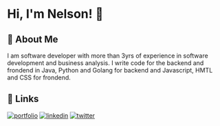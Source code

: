 
# Hi, I'm Nelson! 👋


## 🚀 About Me
I am software developer with more than 3yrs of experience in software development and business analysis. I write code for the backend and frondend in Java, Python and Golang for backend and Javascript, HMTL and CSS for frondend.



## 🔗 Links
[![portfolio](https://img.shields.io/badge/my_portfolio-000?style=for-the-badge&logo=ko-fi&logoColor=white)](https://oumoi.herokuapp.com/)
[![linkedin](https://img.shields.io/badge/linkedin-0A66C2?style=for-the-badge&logo=linkedin&logoColor=white)](https://www.linkedin.com/in/omoi-nelson-640681118/)
[![twitter](https://img.shields.io/badge/twitter-1DA1F2?style=for-the-badge&logo=twitter&logoColor=white)](https://twitter.com/oumoi_ke)

